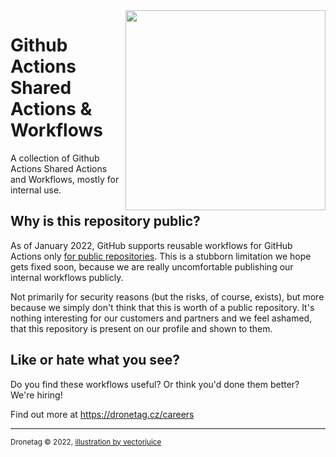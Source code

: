 <img src="https://dronetag-cms.s3.eu-north-1.amazonaws.com/workflows_illustration_7b1165f7d7.png" width="320" align="right" />

# Github Actions Shared Actions & Workflows

A collection of Github Actions Shared Actions and Workflows, mostly for internal use.

## Why is this repository public?

As of January 2022, GitHub supports reusable workflows for GitHub Actions only [for public repositories](https://docs.github.com/en/actions/learn-github-actions/reusing-workflows#access-to-reusable-workflows). This is a stubborn limitation we hope gets fixed soon, because we are really uncomfortable publishing our internal workflows publicly.

Not primarily for security reasons (but the risks, of course, exists), but more because we simply don't think that this is worth of a public repository. It's nothing interesting for our customers and partners and we feel ashamed, that this repository is present on our profile and shown to them.

## Like or hate what you see?

Do you find these workflows useful? Or think you'd done them better? We're hiring!

Find out more at https://dronetag.cz/careers

---

<sup>Dronetag &copy; 2022, <a href="https://www.freepik.com/free-vector/web-page-visualization-protocol-procedure-dynamic-software-workflow-full-stack-development-markup-administrate-system-driver-shared-memory-vector-isolated-concept-metaphor-illustration_12470220.htm#&position=37&from_view=author">illustration by vectorjuice</a></sup>
